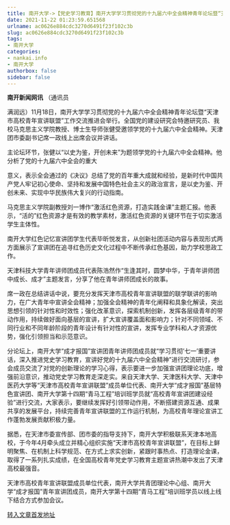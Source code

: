 ```yaml
---
title: 南开大学->【党史学习教育】南开大学学习贯彻党的十九届六中全会精神青年论坛暨“天津市高校青年宣讲联盟”工作交流推进会举行 | nankai.info
date: 2021-11-22 01:23:59.651568
urlname: ac0626e884cdc3270d6491f23f102c3b
slug: ac0626e884cdc3270d6491f23f102c3b
tags: 
- 南开大学
categories:
- nankai.info
- 南开大学
authorbox: false
sidebar: false
---
```

**南开新闻网讯** （通讯员

满润远）11月18日，南开大学学习贯彻党的十九届六中全会精神青年论坛暨“天津市高校青年宣讲联盟”工作交流推进会举行。全国党的建设研究会特邀研究员、我校马克思主义学院教授、博士生导师张健受邀领学党的十九届六中全会精神。天津团市委副书记席一政线上出席会议并讲话。

主论坛环节，张健以“以史为鉴，开创未来”为题领学党的十九届六中全会精神。他分析了党的十九届六中全会的重大
<!--more-->
意义，表示全会通过的《决议》总结了党的百年重大成就和经验，是新时代中国共产党人牢记初心使命、坚持和发展中国特色社会主义的政治宣言，是以史为鉴、开创未来、实现中华民族伟大复兴的行动指南。

马克思主义学院副教授刘一博作“激活红色资源，打造实践金课”主题汇报。他表示，“活的”红色资源才是有效的教学素材，激活红色资源的关键环节在于切实激活学生主体性。

南开大学红色记忆宣讲团学生代表毕昕悦发言，从创新社团活动内容与表现形式两方面展示了宣讲团在追寻红色历史文化过程中不断传承红色基因，助力学校思政工作。

天津科技大学青年讲师团成员代表陈浩然作“生逢其时，圆梦中华，于青年讲师团中成长、成才”主题发言，分享了他在青年讲师团成长的故事。

席一政在总结讲话中说，要充分发挥天津市高校青年宣讲联盟的联学联讲的影响力，在广大青年中宣讲全会精神；加强全会精神的青年化阐释和具象化解读，突出思想引领的针对性和时效性；强化改革意识，探索机制创新，发挥各层级青年的带动作用，持续做好面向基层的宣讲，扩大宣讲覆盖面和影响力；针对不同领域、不同行业和不同年龄阶段的青年设计有针对性的宣讲，发挥专业学科和人才资源优势，强化引领担当和示范意识。

分论坛上，南开大学“成才报国”宣讲团青年讲师团成员就“学习贯彻’七一’重要讲话，深入推进党史学习教育，宣讲好党的十九届六中全会精神”进行交流研讨，参会成员交流了对党的创新理论的学习心得，表示要进一步加强宣讲团理论功底，增强前沿意识，推动党史学习教育走深走实。来自天津大学、天津医科大学、天津中医药大学等“天津市高校青年宣讲联盟”成员单位代表、南开大学“成才报国”基层特色宣讲团、南开大学第十四期“青马工程”培训班学员就“高校青年宣讲团建设经验”进行交流，大家表示，要继续发挥好引领带动作用，不断搭建资源互通、成果共享的发展平台，持续完善青年宣讲联盟的工作运行机制，为高校青年理论宣讲工作蓬勃发展贡献积极力量。

据悉，在天津市委宣传部、团市委的指导支持下，南开大学积极联系天津本地高校，于今年4月牵头成立并精心组织实施“天津市高校青年宣讲联盟”，在目标上鲜明聚焦、在机制上科学规范、在方式上求实创新，紧跟时事热点、打造理论金课，取得了一系列扎实成绩，在全国高校青年党史学习教育主题宣讲热潮中发出了天津高校最强音。

天津市高校青年宣讲联盟成员单位代表，南开大学共青团理论中心组、南开大学“成才报国”青年宣讲团成员，南开大学第十四期“青马工程”培训班学员以线上线下结合方式参加会议。



[转入文章首发地址](http://news.nankai.edu.cn/ywsd/system/2021/11/19/030048982.shtml)